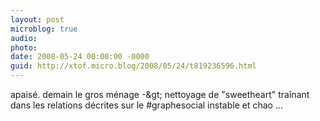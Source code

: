 ```yaml
---
layout: post
microblog: true
audio: 
photo: 
date: 2008-05-24 00:00:00 -0000
guid: http://xtof.micro.blog/2008/05/24/t819236596.html
---
```

apaisé. demain le gros ménage -&amp;gt; nettoyage de "sweetheart" traînant dans les relations décrites sur le #graphesocial instable et chao ...
